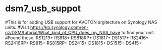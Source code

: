 # dsm7_usb_suppot
#This is for adding USB support for AVOTON argitecture on Synology NAS units. 
#Visit https://kb.synology.com/en-nz/DSM/tutorial/What_kind_of_CPU_does_my_NAS_have to find your unit. 
#Found these:
RS1219+
RS818+
RS818RP+
DS1817+
DS1517+
RS2416+
RS2416RP+
RS815+
RS815RP+
DS2415+
DS1815+
DS1515+
DS415+

